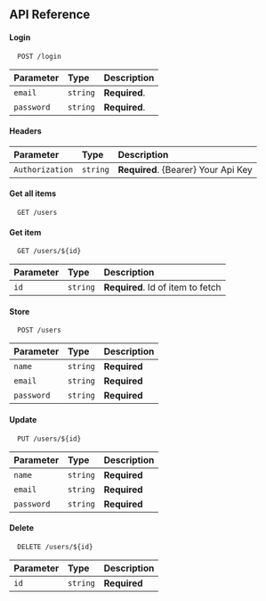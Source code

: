
## API Reference

#### Login

```http
  POST /login
```

| Parameter | Type     | Description                       |
| :-------- | :------- | :-------------------------------- |
| `email`      | `string` | **Required**. |
| `password`      | `string` | **Required**. |

#### Headers
| Parameter | Type     | Description                |
| :-------- | :------- | :------------------------- |
| `Authorization` | `string` | **Required**. {Bearer} Your Api Key |


#### Get all items

```http
  GET /users
```


#### Get item

```http
  GET /users/${id}
```
| Parameter | Type     | Description                       |
| :-------- | :------- | :-------------------------------- |
| `id`      | `string` | **Required**. Id of item to fetch |


#### Store

```http
  POST /users
```
| Parameter | Type     | Description                       |
| :-------- | :------- | :-------------------------------- |
| `name`      | `string` | **Required** |
| `email`      | `string` | **Required** |
| `password`      | `string` | **Required** |


#### Update

```http
  PUT /users/${id}
```
| Parameter | Type     | Description                       |
| :-------- | :------- | :-------------------------------- |
| `name`      | `string` | **Required** |
| `email`      | `string` | **Required** |
| `password`      | `string` | **Required** |

#### Delete

```http
  DELETE /users/${id}
```
| Parameter | Type     | Description                       |
| :-------- | :------- | :-------------------------------- |
| `id`      | `string` | **Required** |
